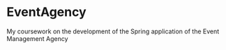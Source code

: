 # EventAgency
My coursework on the development of the Spring application of the Event Management Agency